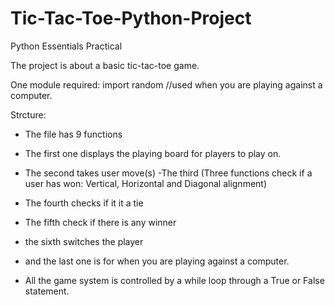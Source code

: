 # Tic-Tac-Toe-Python-Project
Python Essentials Practical

The project is about a basic tic-tac-toe game.

One module required: import random //used when you are playing against a computer.

Strcture:
- The file has 9 functions
- The first one displays the playing board for players to play on.
- The second takes user move(s)
-The third (Three functions check if a user has won: Vertical, Horizontal and Diagonal alignment)
- The fourth checks if it it a tie
- The fifth check if there is any winner
- the sixth switches the player
- and the last one is for when you are playing against a computer.

- All the game system is controlled by a while loop through a True or False statement.
